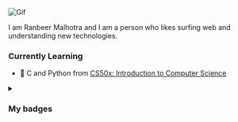 ![Gif](https://media.tenor.com/0Akz_GWDQyQAAAAC/star-wars-hello-there.gif)

I am Ranbeer Malhotra and I am a person who likes surfing web and understanding new technologies.

### Currently Learning

- 🌱 C and Python from [CS50x: Introduction to Computer Science](https://cs50.harvard.edu/x/)


<details>
  <summary><h3>My badges</h3></summary>

  [![An image of @goku04's Holopin badges, which is a link to view their full Holopin profile](https://holopin.me/goku04)](https://holopin.io/@goku04)
</details>
